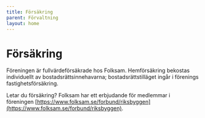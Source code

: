 ```yaml
---
title: Försäkring
parent: Förvaltning
layout: home
---
```


# Försäkring

Föreningen är fullvärdeförsäkrade hos Folksam. Hemförsäkring bekostas individuellt av bostadsrättsinnehavarna; bostadsrättstilläget ingår i förenings fastighetsförsäkring.

Letar du försäkring? Folksam har ett erbjudande för medlemmar i föreningen [https://www.folksam.se/forbund/riksbyggen](https://www.folksam.se/forbund/riksbyggen).